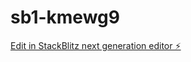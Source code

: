 # sb1-kmewg9

[Edit in StackBlitz next generation editor ⚡️](https://stackblitz.com/~/github.com/kevlingo/sb1-kmewg9)